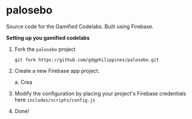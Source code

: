 # palosebo
Source code for the Gamified Codelabs. Built using Firebase.

**Setting up you gamified codelabs**

1. Fork the `palosebo` project

	```
	git fork https://github.com/gdgphilippines/palosebo.git
	```

2. Create a new Firebase app project.

	a. Crea

3. Modify the configuration by placing your project's Firebase credentials here  `includes/scripts/config.js`

4. Done!


